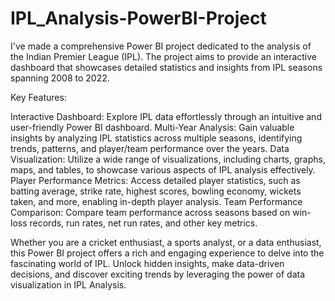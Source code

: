 # IPL_Analysis-PowerBI-Project
I've made a comprehensive Power BI project dedicated to the analysis of the Indian Premier League (IPL). The project aims to provide an interactive dashboard that showcases detailed statistics and insights from IPL seasons spanning 2008 to 2022.

Key Features:

Interactive Dashboard: Explore IPL data effortlessly through an intuitive and user-friendly Power BI dashboard.
Multi-Year Analysis: Gain valuable insights by analyzing IPL statistics across multiple seasons, identifying trends, patterns, and player/team performance over the years.
Data Visualization: Utilize a wide range of visualizations, including charts, graphs, maps, and tables, to showcase various aspects of IPL analysis effectively.
Player Performance Metrics: Access detailed player statistics, such as batting average, strike rate, highest scores, bowling economy, wickets taken, and more, enabling in-depth player analysis.
Team Performance Comparison: Compare team performance across seasons based on win-loss records, run rates, net run rates, and other key metrics.

Whether you are a cricket enthusiast, a sports analyst, or a data enthusiast, this Power BI project offers a rich and engaging experience to delve into the fascinating world of IPL. Unlock hidden insights, make data-driven decisions, and discover exciting trends by leveraging the power of data visualization in IPL Analysis.
